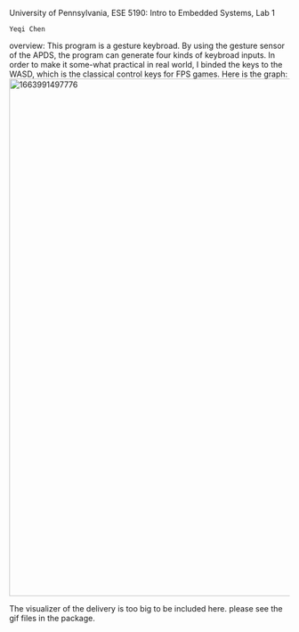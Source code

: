 University of Pennsylvania, ESE 5190: Intro to Embedded Systems, Lab 1

    Yeqi Chen 
    
overview: This program is a gesture keybroad. By using the gesture sensor of the APDS, the program can generate four kinds of keybroad inputs. In order to make it some-what practical in real world, I binded the keys to the WASD, which is the classical control keys for FPS games. 
Here is the graph: 
<img width="930" alt="1663991497776" src="https://user-images.githubusercontent.com/44985032/192078843-6b75babf-4330-417f-a1b6-c9fc9bfaf8d4.png">

The visualizer of the delivery is too big to be included here. please see the gif files in the package. 

